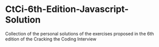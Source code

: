 # CtCi-6th-Edition-Javascript-Solution
Collection of the personal solutions of the exercises proposed in the 6th edition of the Cracking the Coding Interview
